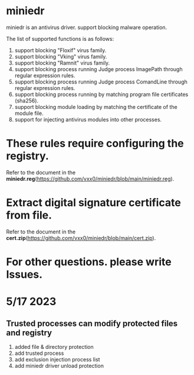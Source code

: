 # miniedr
miniedr is an antivirus driver. support blocking malware operation.

The list of supported functions is as follows:
1. support blocking "Floxif" virus family.
2. support blocking "Vking" virus family.
3. support blocking "Ramnit" virus family.
4. support blocking process running Judge process ImagePath through regular expression rules.
5. support blocking process running Judge process ComandLine through regular expression rules.
6. support blocking process running by matching program file certificates (sha256).
7. support blocking module loading by matching the certificate of the module file.
8. support for injecting antivirus modules into other processes.

# These rules require configuring the registry.
Refer to the document in the __miniedr.reg__(https://github.com/vxx0/miniedr/blob/main/miniedr.reg).


# Extract digital signature certificate from file.
Refer to the document in the __cert.zip__(https://github.com/vxx0/miniedr/blob/main/cert.zip).

# For other questions. please write Issues.


# 5/17 2023 
## Trusted processes can modify protected files and registry
1. added file & directory protection
2. add trusted process
3. add exclusion injection process list
4. add miniedr driver unload protection
